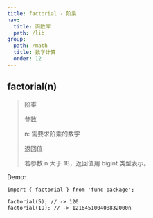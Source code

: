 ```yaml
---
title: factorial - 阶乘
nav:
  title: 函数库
  path: /lib
group:
  path: /math
  title: 数学计算
  order: 12
---
```


## factorial(n)

> 阶乘
>
> 参数
>
> n: 需要求阶乘的数字
>
> 返回值
>
> 若参数 n 大于 18，返回值用 bigint 类型表示。

Demo:

```tsx | pure
import { factorial } from 'func-package';

factorial(5); // -> 120
factorial(19); // -> 121645100408832000n
```
